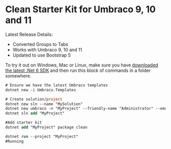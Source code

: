 # Clean Starter Kit for Umbraco 9, 10 and 11

Latest Release Details:
- Converted Groups to Tabs
- Works with Umbraco 9, 10 and 11
- Updated to use Bootstrap 5

To try it out on Windows, Mac or Linux, make sure you have [downloaded the latest .Net 6 SDK](https://dotnet.microsoft.com/en-us/download/dotnet/6.0) and then run this block of commands in a folder somewhere.

```ps
# Ensure we have the latest Umbraco templates
dotnet new -i Umbraco.Templates

# Create solution/project
dotnet new sln --name "MySolution"
dotnet new umbraco -n "MyProject" --friendly-name "Administrator" --email "admin@example.com" --password "1234567890" --development-database-type SQLite
dotnet sln add "MyProject"

#Add starter kit
dotnet add "MyProject" package clean

dotnet run --project "MyProject"
#Running
```
